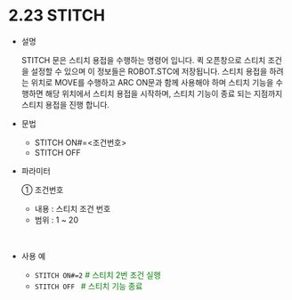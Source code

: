 ﻿# 2.23 STITCH

- 설명 
    
    STITCH 문은 스티치 용접을 수행하는 명령어 입니다. 퀵 오픈창으로 스티치 조건을 설정할 수 있으며 이 정보들은 ROBOT.STC에 저장됩니다. 스티치 용접을 하려는 위치로 MOVE를 수행하고 ARC ON문과 함께 사용해야 하며 스티치 기능을 수행하면 해당 위치에서 스티치 용접을 시작하며,  스티치 기능이 종료 되는 지점까지 스티치 용접을 진행 합니다.


- 문법
  
    - STITCH ON#=<조건번호>
    - STITCH OFF

- 파라미터
  
   ① 조건번호
     - 내용 : 스티치 조건 번호 
     - 범위 : 1 ~ 20
   
</br>  

- 사용 예
  
   - ```STITCH ON#=2```  <span style="color: green">#  스티치 2번 조건 실행</span>
   - ```STITCH OFF ```   <span style="color: green">#  스티치 기능 종료</span>

